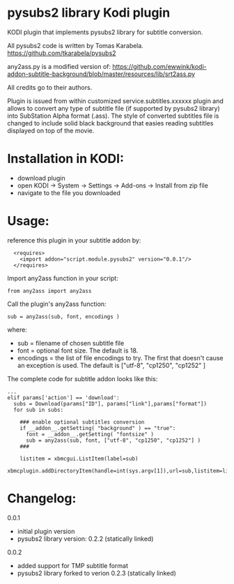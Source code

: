pysubs2 library Kodi plugin
===========================

KODI plugin that implements pysubs2 library for subtitle conversion.

All pysubs2 code is written by Tomas Karabela.
https://github.com/tkarabela/pysubs2

any2ass.py is a modified version of: 
https://github.com/ewwink/kodi-addon-subtitle-background/blob/master/resources/lib/srt2ass.py

All credits go to their authors.


Plugin is issued from within customized service.subtitles.xxxxxx plugin and allows to convert
any type of subtitle file (if supported by pysubs2 library) into SubStation Alpha format (.ass).
The style of converted subtitles file is changed to include solid black background that easies
reading subtitles displayed on top of the movie.


Installation in KODI:
=====================
- download plugin
- open KODI -> System -> Settings -> Add-ons -> Install from zip file
- navigate to the file you downloaded


Usage:
======
reference this plugin in your subtitle addon by:
```  
  <requires>
    <import addon="script.module.pysubs2" version="0.0.1"/>
  </requires>
```


Import any2ass function in your script:

```
from any2ass import any2ass
```

Call the plugin's any2ass function:
```
sub = any2ass(sub, font, encodings )
```
where:
- sub = filename of chosen subtitle file
- font = optional font size. The default is 18.
- encodings = the list of file encodings to try. The first that doesn't cause an exception is used.
   The default is ["utf-8", "cp1250", "cp1252" ]



The complete code for subtitle addon looks like this:
```
...
elif params['action'] == 'download':
  subs = Download(params["ID"], params["link"],params["format"])
  for sub in subs:
  
    ### enable optional subtitles conversion 
    if __addon__.getSetting( "background" ) == "true":
      font = __addon__.getSetting( "fontsize" )
      sub = any2ass(sub, font, ["utf-8", "cp1250", "cp1252"] )
    ###  
    
    listitem = xbmcgui.ListItem(label=sub)
    xbmcplugin.addDirectoryItem(handle=int(sys.argv[1]),url=sub,listitem=listitem,isFolder=False)
```



Changelog:
==========

0.0.1
- initial plugin version
- pysubs2 library version: 0.2.2 (statically linked)

0.0.2
- added support for TMP subtitle format
- pysubs2 library forked to verion 0.2.3 (statically linked)
